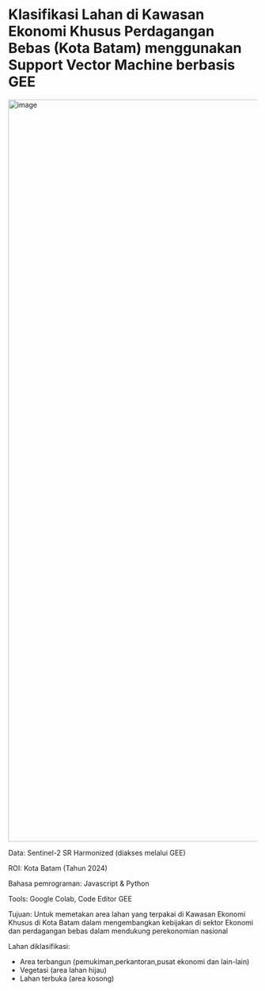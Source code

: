 # Klasifikasi Lahan di Kawasan Ekonomi Khusus Perdagangan Bebas (Kota Batam) menggunakan Support Vector Machine berbasis GEE



<img width="1500" alt="image" src="https://github.com/user-attachments/assets/21507bed-5b62-4dae-8f5a-56e0a157f66e" />



Data: Sentinel-2 SR Harmonized (diakses melalui GEE) 

ROI: Kota Batam (Tahun 2024)

Bahasa pemrograman: Javascript & Python

Tools: Google Colab, Code Editor GEE

Tujuan: Untuk memetakan area lahan yang terpakai di Kawasan Ekonomi Khusus di Kota Batam dalam mengembangkan kebijakan di sektor Ekonomi dan perdagangan bebas dalam mendukung perekonomian nasional

Lahan diklasifikasi: 

* Area terbangun (pemukiman,perkantoran,pusat ekonomi dan lain-lain)
* Vegetasi (area lahan hijau)
* Lahan terbuka (area kosong)
